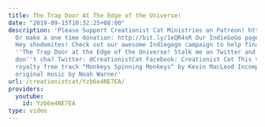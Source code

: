 ```yaml
---
title: The Trap Door At The Edge of the Universe!
date: "2019-09-15T10:32:25+08:00"
description: 'Please Support Creationist Cat Ministries on Patreon! http://bit.ly/1ASeYOt
  Or make a one time donation: http://bit.ly/1eQR4sR Our IndieGoGo page: http://bit.ly/1Mo1oTO
  Hey shodomites! Check out our awesome Indiegogo campaign to help finance our movie
  ''The Trap Door at the Edge of the Universe! Stalk me on Twitter and Facebook why
  don''t cha? Twitter: @CreationistCat Facebook: Creationist Cat This video uses the
  royalty free track "Monkeys Spinning Monkeys" by Kevin MacLeod Incomptech.com Also
  original music by Noah Warner'
url: /creationistcat/Yzb6e4NE7EA/
providers:
  youtube:
    id: Yzb6e4NE7EA
type: video
---
```


